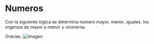 # Numeros

Con la siguiente lógica se determina numero mayor, menor, iguales, los 
organiza de mayor a menor y viceversa.

Gracias.
![imagen](https://github.com/AndresSandoval123/logica-programacion-1/assets/167252430/032dfe2c-ad45-4178-951b-c0b68e70ff83)
